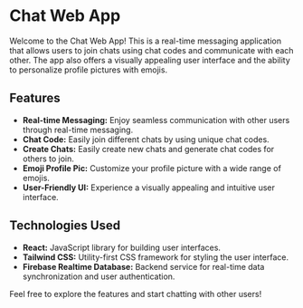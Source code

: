 Chat Web App
=================

Welcome to the Chat Web App! This is a real-time messaging application that allows users to join chats using chat codes and communicate with each other. The app also offers a visually appealing user interface and the ability to personalize profile pictures with emojis.

Features
--------
- **Real-time Messaging:** Enjoy seamless communication with other users through real-time messaging.
- **Chat Code:** Easily join different chats by using unique chat codes.
- **Create Chats:** Easily create new chats and generate chat codes for others to join.
- **Emoji Profile Pic:** Customize your profile picture with a wide range of emojis.
- **User-Friendly UI:** Experience a visually appealing and intuitive user interface.

Technologies Used
-----------------
- **React:** JavaScript library for building user interfaces.
- **Tailwind CSS:** Utility-first CSS framework for styling the user interface.
- **Firebase Realtime Database:** Backend service for real-time data synchronization and user authentication.

Feel free to explore the features and start chatting with other users!